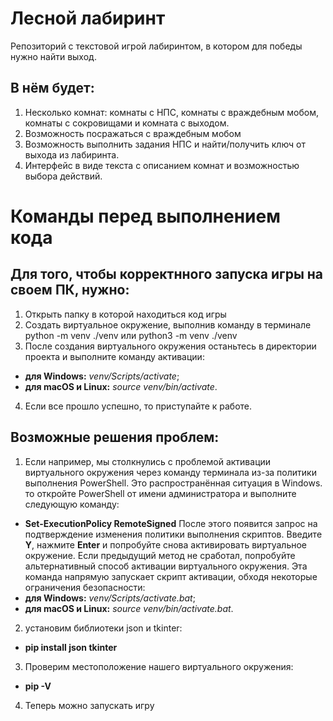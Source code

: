# Лесной лабиринт
Репозиторий с текстовой игрой лабиринтом, в котором для победы нужно найти выход.

## В нём будет:
1. Несколько комнат: комнаты с НПС, комнаты с враждебным мобом, комнаты с сокровищами и комната с выходом.
2. Возможность посражаться с враждебным мобом
3. Возможность выполнить задания НПС и найти/получить ключ от выхода из лабиринта.
4. Интерфейс в виде текста с описанием комнат и возможностью выбора действий.

# Команды перед выполнением кода
## Для того, чтобы корректнного запуска игры на своем ПК, нужно:

1. Открыть папку в которой находиться код игры
2. Создать виртуальное окружение, выполнив команду в терминале python -m venv ./venv или python3 -m venv ./venv
3. После создания виртуального окружения останьтесь в директории проекта и выполните команду активации:
  - **для Windows:** _venv/Scripts/activate_;
  - **для macOS и Linux:** _source venv/bin/activate_.
4. Если все прошло успешно, то приступайте к работе.

## Возможные решения проблем:
1. Если например, мы столкнулись с проблемой активации виртуального окружения через команду терминала из-за политики выполнения PowerShell. Это распространённая ситуация в Windows.
то откройте PowerShell от имени администратора и выполните следующую команду:
  - **Set-ExecutionPolicy RemoteSigned**
  После этого появится запрос на подтверждение изменения политики выполнения скриптов. Введите **Y**, нажмите **Enter** и попробуйте снова активировать виртуальное окружение.
  Если предыдущий метод не сработал, попробуйте альтернативный способ активации виртуального окружения. Эта команда напрямую запускает скрипт активации, обходя некоторые ограничения безопасности:
  - **для Windows:** _venv/Scripts/activate.bat_;
  - **для macOS и Linux:** _source venv/bin/activate.bat_.
2. установим библиотеки json и tkinter:
  - **pip install json tkinter**
3. Проверим местоположение нашего виртуального окружения:
  - **pip -V**
4. Теперь можно запускать игру
